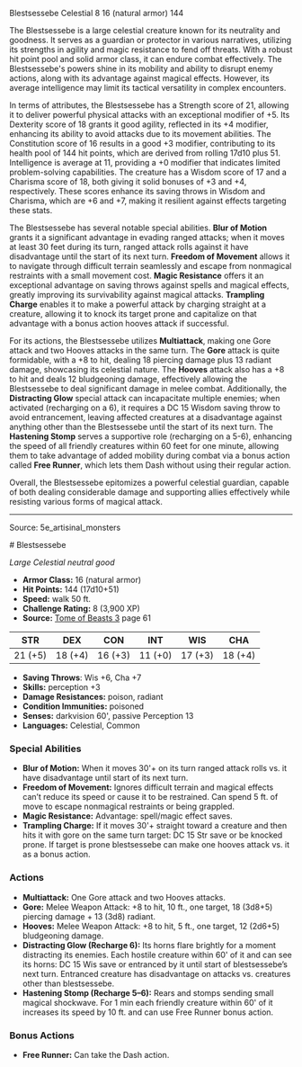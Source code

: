 <MonsterName/>Blestsessebe</MonsterName>
<CreatureType/>Celestial</CreatureType>
<CR/>8</CR>
<AC/>16 (natural armor)</AC>
<HP/>144</HP>
<summary>The Blestsessebe is a large celestial creature known for its neutrality and goodness. It serves as a guardian or protector in various narratives, utilizing its strengths in agility and magic resistance to fend off threats. With a robust hit point pool and solid armor class, it can endure combat effectively. The Blestsessebe's powers shine in its mobility and ability to disrupt enemy actions, along with its advantage against magical effects. However, its average intelligence may limit its tactical versatility in complex encounters.</summary>

<detail>

In terms of attributes, the Blestsessebe has a Strength score of 21, allowing it to deliver powerful physical attacks with an exceptional modifier of +5. Its Dexterity score of 18 grants it good agility, reflected in its +4 modifier, enhancing its ability to avoid attacks due to its movement abilities. The Constitution score of 16 results in a good +3 modifier, contributing to its health pool of 144 hit points, which are derived from rolling 17d10 plus 51. Intelligence is average at 11, providing a +0 modifier that indicates limited problem-solving capabilities. The creature has a Wisdom score of 17 and a Charisma score of 18, both giving it solid bonuses of +3 and +4, respectively. These scores enhance its saving throws in Wisdom and Charisma, which are +6 and +7, making it resilient against effects targeting these stats.

The Blestsessebe has several notable special abilities. **Blur of Motion** grants it a significant advantage in evading ranged attacks; when it moves at least 30 feet during its turn, ranged attack rolls against it have disadvantage until the start of its next turn. **Freedom of Movement** allows it to navigate through difficult terrain seamlessly and escape from nonmagical restraints with a small movement cost. **Magic Resistance** offers it an exceptional advantage on saving throws against spells and magical effects, greatly improving its survivability against magical attacks. **Trampling Charge** enables it to make a powerful attack by charging straight at a creature, allowing it to knock its target prone and capitalize on that advantage with a bonus action hooves attack if successful.

For its actions, the Blestsessebe utilizes **Multiattack**, making one Gore attack and two Hooves attacks in the same turn. The **Gore** attack is quite formidable, with a +8 to hit, dealing 18 piercing damage plus 13 radiant damage, showcasing its celestial nature. The **Hooves** attack also has a +8 to hit and deals 12 bludgeoning damage, effectively allowing the Blestsessebe to deal significant damage in melee combat. Additionally, the **Distracting Glow** special attack can incapacitate multiple enemies; when activated (recharging on a 6), it requires a DC 15 Wisdom saving throw to avoid entrancement, leaving affected creatures at a disadvantage against anything other than the Blestsessebe until the start of its next turn. The **Hastening Stomp** serves a supportive role (recharging on a 5-6), enhancing the speed of all friendly creatures within 60 feet for one minute, allowing them to take advantage of added mobility during combat via a bonus action called **Free Runner**, which lets them Dash without using their regular action.

Overall, the Blestsessebe epitomizes a powerful celestial guardian, capable of both dealing considerable damage and supporting allies effectively while resisting various forms of magical attack.</detail>



---

Source: 5e_artisinal_monsters

<statblock>
# Blestsessebe

*Large* *Celestial* *neutral good*

- **Armor Class:** 16 (natural armor)
- **Hit Points:** 144 (17d10+51)
- **Speed:** walk 50 ft.
- **Challenge Rating:** 8 (3,900 XP)
- **Source:** [Tome of Beasts 3](https://koboldpress.com/kpstore/product/tome-of-beasts-3-for-5th-edition/) page 61

| STR | DEX | CON | INT | WIS | CHA |
| --- | --- | --- | --- | --- | --- |
| 21 (+5) | 18 (+4) | 16 (+3) | 11 (+0) | 17 (+3) | 18 (+4) |

- **Saving Throws**: Wis +6, Cha +7
- **Skills:** perception +3
- **Damage Resistances:** poison, radiant
- **Condition Immunities:** poisoned
- **Senses:** darkvision 60', passive Perception 13
- **Languages:** Celestial, Common

### Special Abilities

- **Blur of Motion:** When it moves 30'+ on its turn ranged attack rolls vs. it have disadvantage until start of its next turn.
- **Freedom of Movement:** Ignores difficult terrain and magical effects can’t reduce its speed or cause it to be restrained. Can spend 5 ft. of move to escape nonmagical restraints or being grappled.
- **Magic Resistance:** Advantage: spell/magic effect saves.
- **Trampling Charge:** If it moves 30'+ straight toward a creature and then hits it with gore on the same turn target: DC 15 Str save or be knocked prone. If target is prone blestsessebe can make one hooves attack vs. it as a bonus action.

### Actions

- **Multiattack:** One Gore attack and two Hooves attacks.
- **Gore:** Melee Weapon Attack: +8 to hit, 10 ft., one target, 18 (3d8+5) piercing damage + 13 (3d8) radiant.
- **Hooves:** Melee Weapon Attack: +8 to hit, 5 ft., one target, 12 (2d6+5) bludgeoning damage.
- **Distracting Glow (Recharge 6):** Its horns flare brightly for a moment distracting its enemies. Each hostile creature within 60' of it and can see its horns: DC 15 Wis save or entranced by it until start of blestsessebe’s next turn. Entranced creature has disadvantage on attacks vs. creatures other than blestsessebe.
- **Hastening Stomp (Recharge 5–6):** Rears and stomps sending small magical shockwave. For 1 min each friendly creature within 60' of it increases its speed by 10 ft. and can use Free Runner bonus action.

### Bonus Actions

- **Free Runner:** Can take the Dash action.


</statblock>


